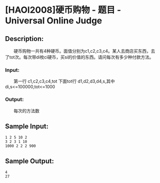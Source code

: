 # [HAOI2008]硬币购物 - 题目 - Universal Online Judge

## Description: 

　　硬币购物一共有4种硬币。面值分别为c1,c2,c3,c4。某人去商店买东西，去了tot次。每次带di枚ci硬币，买si的价值的东西。请问每次有多少种付款方法。

### Input: 

　　第一行 c1,c2,c3,c4,tot 下面tot行 d1,d2,d3,d4,s,其中di,s<=100000,tot<=1000

### Output: 

　　每次的方法数


## Sample Input: 
```
1 2 5 10 2
3 2 3 1 10
1000 2 2 2 900
```

## Sample Output: 
```
4
27
```
